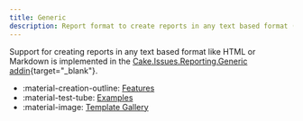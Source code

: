 ```yaml
---
title: Generic
description: Report format to create reports in any text based format (HTML, Markdown, ...).
---
```


Support for creating reports in any text based format like HTML or Markdown is implemented in the
[Cake.Issues.Reporting.Generic addin](https://cakebuild.net/extensions/cake-issues-reporting-generic/){target="_blank"}.

<div class="grid cards" markdown>

- :material-creation-outline: [Features](features.md)
- :material-test-tube: [Examples](examples/index.md)
- :material-image: [Template Gallery](templates/index.md)

</div>
